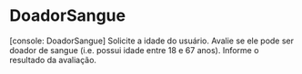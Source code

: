 # DoadorSangue
[console: DoadorSangue] Solicite a idade do usuário. Avalie se ele pode ser doador de sangue (i.e. possui idade entre 18 e 67 anos). Informe o resultado da avaliação.
